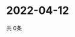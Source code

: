 # 2022-04-12
  共 0条

  <!-- BEGIN -->
  <!-- 最后更新时间Tue Apr 12 2022 04:07:15 GMT+0000 (Coordinated Universal Time) -->
  
  <!-- END -->
  
  